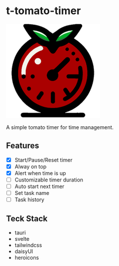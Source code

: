 # t-tomato-timer

![app-icon](./src-tauri/icons/128x128@2x.png)

A simple tomato timer for time management.

## Features

- [x] Start/Pause/Reset timer
- [x] Alway on top
- [x] Alert when time is up
- [ ] Customizable timer duration
- [ ] Auto start next timer
- [ ] Set task name
- [ ] Task history

## Teck Stack

- tauri
- svelte
- tailwindcss
- daisyUI
- heroicons
